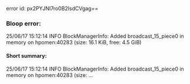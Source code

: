 error id: px2PYJNI7ro0B2lsdCVgag==
### Bloop error:

25/06/17 15:12:14 INFO BlockManagerInfo: Added broadcast_15_piece0 in memory on hpomen:40283 (size: 16.1 KiB, free: 4.5 GiB)
#### Short summary: 

25/06/17 15:12:14 INFO BlockManagerInfo: Added broadcast_15_piece0 in memory on hpomen:40283 (size: ...